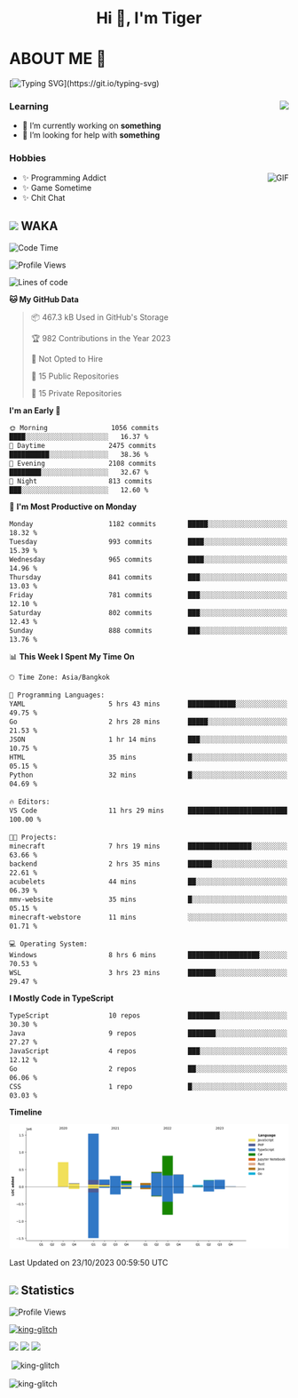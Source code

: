 <h1 align="center">Hi 👋, I'm Tiger</h1>




# ABOUT ME 💬

[![Typing SVG](https://readme-typing-svg.herokuapp.com?color=22F771&vCenter=true&lines=A+perssionate+developer+from+nowhere.)](https://git.io/typing-svg)

<div>
 <img align="right" src="https://spotify-github-profile.vercel.app/api/view?uid=12129734423&cover_image=false&theme=default&bar_color=22d016&bar_color_cover=true" />
 <h3>Learning</h3>
 
 <ul>
  <li>🔭 I’m currently working on <b>something</b></li>
  <li>🤝 I’m looking for help with <b>something</b></li>
 </ul>
 
</div>
<div>
 <h3>Hobbies</h3>
 <img align="right" height="475px"  alt="GIF" src="https://i.pinimg.com/originals/1f/b7/db/1fb7dbee557e5ed509f7517da8a84d58.gif" />
 <ul>
  <li>✨ Programming Addict</li>
  <li>✨ Game Sometime</li>
  <li>✨ Chit Chat</li>
 </ul>
 
</div>



## <img height="40" src="https://raw.githubusercontent.com/innng/innng/master/assets/kyubey.gif"/> WAKA

<!--START_SECTION:waka-->
![Code Time](http://img.shields.io/badge/Code%20Time-1%2C618%20hrs%201%20min-blue)

![Profile Views](http://img.shields.io/badge/Profile%20Views-7-blue)

![Lines of code](https://img.shields.io/badge/From%20Hello%20World%20I%27ve%20Written-5.3%20million%20lines%20of%20code-blue)

**🐱 My GitHub Data** 

> 📦 467.3 kB Used in GitHub's Storage 
 > 
> 🏆 982 Contributions in the Year 2023
 > 
> 🚫 Not Opted to Hire
 > 
> 📜 15 Public Repositories 
 > 
> 🔑 15 Private Repositories 
 > 
**I'm an Early 🐤** 

```text
🌞 Morning                1056 commits        ████░░░░░░░░░░░░░░░░░░░░░   16.37 % 
🌆 Daytime                2475 commits        ██████████░░░░░░░░░░░░░░░   38.36 % 
🌃 Evening                2108 commits        ████████░░░░░░░░░░░░░░░░░   32.67 % 
🌙 Night                  813 commits         ███░░░░░░░░░░░░░░░░░░░░░░   12.60 % 
```
📅 **I'm Most Productive on Monday** 

```text
Monday                   1182 commits        █████░░░░░░░░░░░░░░░░░░░░   18.32 % 
Tuesday                  993 commits         ████░░░░░░░░░░░░░░░░░░░░░   15.39 % 
Wednesday                965 commits         ████░░░░░░░░░░░░░░░░░░░░░   14.96 % 
Thursday                 841 commits         ███░░░░░░░░░░░░░░░░░░░░░░   13.03 % 
Friday                   781 commits         ███░░░░░░░░░░░░░░░░░░░░░░   12.10 % 
Saturday                 802 commits         ███░░░░░░░░░░░░░░░░░░░░░░   12.43 % 
Sunday                   888 commits         ███░░░░░░░░░░░░░░░░░░░░░░   13.76 % 
```


📊 **This Week I Spent My Time On** 

```text
🕑︎ Time Zone: Asia/Bangkok

💬 Programming Languages: 
YAML                     5 hrs 43 mins       ████████████░░░░░░░░░░░░░   49.75 % 
Go                       2 hrs 28 mins       █████░░░░░░░░░░░░░░░░░░░░   21.53 % 
JSON                     1 hr 14 mins        ███░░░░░░░░░░░░░░░░░░░░░░   10.75 % 
HTML                     35 mins             █░░░░░░░░░░░░░░░░░░░░░░░░   05.15 % 
Python                   32 mins             █░░░░░░░░░░░░░░░░░░░░░░░░   04.69 % 

🔥 Editors: 
VS Code                  11 hrs 29 mins      █████████████████████████   100.00 % 

🐱‍💻 Projects: 
minecraft                7 hrs 19 mins       ████████████████░░░░░░░░░   63.66 % 
backend                  2 hrs 35 mins       ██████░░░░░░░░░░░░░░░░░░░   22.61 % 
acubelets                44 mins             ██░░░░░░░░░░░░░░░░░░░░░░░   06.39 % 
mmv-website              35 mins             █░░░░░░░░░░░░░░░░░░░░░░░░   05.15 % 
minecraft-webstore       11 mins             ░░░░░░░░░░░░░░░░░░░░░░░░░   01.71 % 

💻 Operating System: 
Windows                  8 hrs 6 mins        ██████████████████░░░░░░░   70.53 % 
WSL                      3 hrs 23 mins       ███████░░░░░░░░░░░░░░░░░░   29.47 % 
```

**I Mostly Code in TypeScript** 

```text
TypeScript               10 repos            ████████░░░░░░░░░░░░░░░░░   30.30 % 
Java                     9 repos             ███████░░░░░░░░░░░░░░░░░░   27.27 % 
JavaScript               4 repos             ███░░░░░░░░░░░░░░░░░░░░░░   12.12 % 
Go                       2 repos             ██░░░░░░░░░░░░░░░░░░░░░░░   06.06 % 
CSS                      1 repo              █░░░░░░░░░░░░░░░░░░░░░░░░   03.03 % 
```



**Timeline**

![Lines of Code chart](https://raw.githubusercontent.com/king-glitch/king-glitch/main/assets/bar_graph.png)


 Last Updated on 23/10/2023 00:59:50 UTC
<!--END_SECTION:waka-->
## <img height="40" src="https://raw.githubusercontent.com/innng/innng/master/assets/kyubey.gif"/> Statistics
![Profile Views](https://komarev.com/ghpvc/?username=king-glitch)  

<p align="left"> 
 <a href="https://github.com/ryo-ma/github-profile-trophy">
  <img src="https://github-profile-trophy.vercel.app/?username=king-glitch&theme=dracula" alt="king-glitch" />
 </a> </p>

![](https://github-profile-summary-cards.vercel.app/api/cards/profile-details?username=king-glitch&theme=dracula)
![](https://github-profile-summary-cards.vercel.app/api/cards/stats?username=king-glitch&theme=dracula) 
![](https://github-profile-summary-cards.vercel.app/api/cards/productive-time?username=king-glitch&theme=dracula)


<p>&nbsp;<img align="center" src="https://github-readme-stats.vercel.app/api?username=king-glitch&theme=dracula" alt="king-glitch" /></p>

<p><img align="center" src="https://github-readme-streak-stats.herokuapp.com/?user=king-glitch&theme=dracula" alt="king-glitch" /></p>
